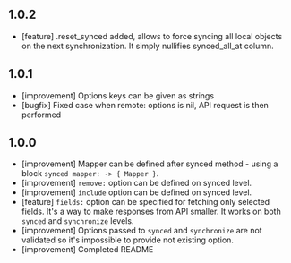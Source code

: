 ## 1.0.2
  * [feature] .reset_synced added, allows to force syncing all local objects on
    the next synchronization. It simply nullifies synced_all_at column.

## 1.0.1
  * [improvement] Options keys can be given as strings
  * [bugfix] Fixed case when remote: options is nil, API request is then performed

## 1.0.0

  * [improvement] Mapper can be defined after synced method - using a block
    `synced mapper: -> { Mapper }`.
  * [improvement] `remove:` option can be defined on synced level.
  * [improvement] `include` option can be defined on synced level.
  * [feature] `fields:` option can be specified for fetching only selected
      fields. It's a way to make responses from API smaller. It works on both `synced` and `synchronize` levels.
  * [improvement] Options passed to `synced` and `synchronize` are not
      validated so it's impossible to provide not existing option.
  * [improvement] Completed README
